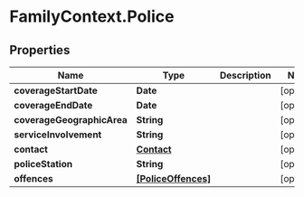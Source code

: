 # FamilyContext.Police

## Properties
Name | Type | Description | Notes
------------ | ------------- | ------------- | -------------
**coverageStartDate** | **Date** |  | [optional] 
**coverageEndDate** | **Date** |  | [optional] 
**coverageGeographicArea** | **String** |  | [optional] 
**serviceInvolvement** | **String** |  | [optional] 
**contact** | [**Contact**](Contact.md) |  | [optional] 
**policeStation** | **String** |  | [optional] 
**offences** | [**[PoliceOffences]**](PoliceOffences.md) |  | [optional] 
